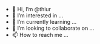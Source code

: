 - 👋 Hi, I’m @thiur
- 👀 I’m interested in ...
- 🌱 I’m currently learning ...
- 💞️ I’m looking to collaborate on ...
- 📫 How to reach me ...

<!---
thiur/thiur is a ✨ special ✨ repository because its `README.md` (this file) appears on your GitHub profile.
You can click the Preview link to take a look at your changes.
ha ha
--->
